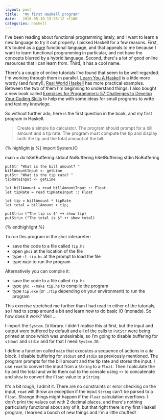 ```yaml
---
layout: post
title:  "My first Haskell program"
date:   2016-05-10 15:26:12 +1100
categories: haskell
---
```


I've been reading about functional programming lately, and I want to learn a new language to try it out properly. I picked Haskell for a few reasons. First, it's touted as a [pure](https://en.wikipedia.org/wiki/Purely_functional) functional language, and that appeals to me because I want to learn functional programming in particular, and not have the concepts blurred by a hybrid language. Second, there's a lot of good online resources that I can learn from. Third, it has a cool name.

There's a couple of online tutorials I've found that seem to be well regarded. I'm working through them in parallel. [Learn You A Haskell](http://learnyouahaskell.com/) is a little more wordy (and funny!), [Real World Haskell](http://book.realworldhaskell.org/) has more practical examples. Between the two of them I'm beginning to understand things. I also bought a new book called [Exercises for Programmers: 57 Challenges to Develop Your Coding Skills](http://amzn.to/1T8eFEw) to help me with some ideas for small programs to write and test my knowlege.

So without further ado, here is the first question in the book, and my first program in Haskell.

> Create a simple tip calculator. The program should prompt for a bill amount and a tip rate. The program must compute the tip and display both the tip and the total amount of the bill.

{% highlight js %}
import System.IO

main = do
    hSetBuffering stdout NoBuffering
    hSetBuffering stdin NoBuffering

    putStr "What is the bill amount? "
    billAmountInput <- getLine
    putStr "What is the tip rate? "
    tipRateInput <- getLine

    let billAmount = read billAmountInput :: Float
    let tipRate = read tipRateInput :: Float

    let tip = billAmount * tipRate
    let total = billAmount + tip;

    putStrLn ("The tip is $" ++ show tip)
    putStrLn ("The total is $" ++ show total)
{% endhighlight %}

To run this program in the `ghci` interpreter:

* save the code to a file called `tip.hs`
* open `ghci` at the location of the file
* type `:l tip.hs` at the prompt to load the file
* type `main` to run the program

Alternatively you can compile it:

* save the code to a file called `tip.hs`
* type `ghc --make tip.hs` to compile the program
* type `tip.exe` (or `./tip` depending on your environment) to run the program

This exercise stretched me further than I had read in either of the tutorials, so I had to scrap around a bit and learn how to do basic IO (monads). So how does it work? Well ...

I import the `System.IO` library. I didn't realise this at first, but the input and output were buffered by default and all of the calls to `PutStr` were being printed at once which was undesirable, so I'm going to disable buffering for `stdout` and `stdin` and for that I need `System.IO`.

I define a function called `main` that executes a sequence of actions in a `do` block. I disable buffering for `stdout` and `stdin` as previously mentioned. The program prompts for the bill amount and the tip rate and stores the input. I use `read` to convert the input from a `String` to a `Float`. Then I calculate the tip and the total and write them out to the console using `++` to concatenate and `show` to convert the `Float` value to a `String`.

It's a bit rough, I admit it. There are no constraints or error checking on the input, `read` will throw an exception if the input `String` can't be parsed to a `Float`. Strange things might happen if the `Float` calculation overflows. I don't print the values out with 2 decimal places, and there's nothing particularly functional about any of it, but that right there is my first Haskell program, I learned a bunch of new things and I'm a little chuffed!
